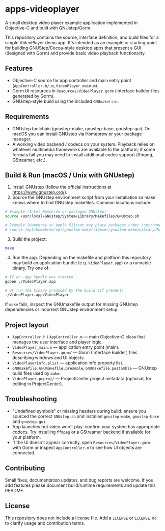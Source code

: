 # apps-videoplayer
A small desktop video player example application implemented in Objective-C and built with GNUstep/Gorm.

This repository contains the source, interface definition, and build files for a simple VideoPlayer demo app. It's intended as an example or starting point for building GNUStep/Cocoa-style desktop apps that present a GUI (designed with Gorm) and provide basic video playback functionality.

## Features

- Objective-C source for app controller and main entry point (`AppController.h/.m`, `VideoPlayer_main.m`).
- Gorm UI resources in `Resources/VideoPlayer.gorm` (interface builder files generated by Gorm).
- GNUstep-style build using the included `GNUmakefile`.

## Requirements

- GNUstep toolchain (gnustep-make, gnustep-base, gnustep-gui). On macOS you can install GNUstep via Homebrew or your package manager.
- A working video backend / codecs on your system. Playback relies on whatever multimedia frameworks are available to the platform; if some formats fail you may need to install additional codec support (ffmpeg, GStreamer, etc.).

## Build & Run (macOS / Unix with GNUstep)

1. Install GNUstep (follow the official instructions at https://www.gnustep.org/).
2. Source the GNUstep environment script from your installation so make knows where to find GNUstep makefiles. Common locations include:

```zsh
# Example (Intel Homebrew or packaged GNUstep)
source /usr/local/GNUstep/System/Library/Makefiles/GNUstep.sh

# Example (Homebrew on Apple Silicon may place packages under /opt/homebrew)
# source /opt/homebrew/opt/gnustep-make/libexec/gnustep-make/Library/Makefiles/GNUstep.sh
```

3. Build the project:

```zsh
make
```

4. Run the app. Depending on the makefile and platform this repository may build an application bundle (e.g. `VideoPlayer.app`) or a runnable binary. Try one of:

```zsh
# If an .app bundle was created
gopen ./VideoPlayer.app

# Or run the binary produced by the build (if present)
./VideoPlayer.app/VideoPlayer
```

If `make` fails, inspect the GNUmakefile output for missing GNUstep dependencies or incorrect GNUstep environment setup.

## Project layout

- `AppController.h` / `AppController.m` — main Objective-C class that manages the user interface and player logic.
- `VideoPlayer_main.m` — application entry point (main).
- `Resources/VideoPlayer.gorm/` — Gorm (Interface Builder) files describing windows and UI objects.
- `VideoPlayerInfo.plist` — application info property list.
- `GNUmakefile`, `GNUmakefile.preamble`, `GNUmakefile.postamble` — GNUstep build files used by `make`.
- `VideoPlayer.pcproj/` — ProjectCenter project metadata (optional, for editing in ProjectCenter).

## Troubleshooting

- "Undefined symbols" or missing headers during build: ensure you sourced the correct `GNUstep.sh` and installed `gnustep-make`, `gnustep-base` and `gnustep-gui`.
- App launches but video won't play: confirm your system has appropriate codecs. Try installing `ffmpeg` or a GStreamer backend if available for your platform.
- If the UI doesn't appear correctly, open `Resources/VideoPlayer.gorm` with Gorm or inspect `AppController.m` to see how UI objects are connected.

## Contributing

Small fixes, documentation updates, and bug reports are welcome. If you add features please document build/runtime requirements and update this README.

## License

This repository does not include a license file. Add a `LICENSE` or `LICENSE.md` to clarify usage and contribution terms.
